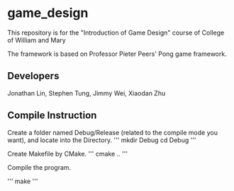 # game_design
This repository is for the "Introduction of Game Design" course of College of William and Mary

The framework is based on Professor Pieter Peers' Pong game framework.

## Developers

Jonathan Lin, Stephen Tung, Jimmy Wei, Xiaodan Zhu

## Compile Instruction

Create a folder named Debug/Release (related to the compile mode you want), and locate into the Directory.
'''
mkdir Debug
cd Debug
'''

Create Makefile by CMake.
'''
cmake ..
'''

Compile the program.

'''
make
'''

